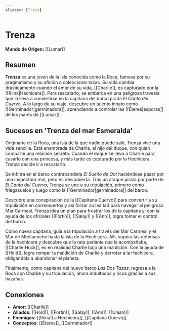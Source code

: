 ```yaml
---
aliases: [Tress]
---
```


# Trenza

**Mundo de Origen:** [[Lumar]]

## Resumen
**Trenza** es una joven de la isla conocida como la Roca, famosa por su pragmatismo y su afición a coleccionar tazas. Su vida cambia drásticamente cuando el amor de su vida, [[Charlie]], es capturado por la [[Riina|Hechicera]]. Para rescatarlo, se embarca en una peligrosa travesía que la lleva a convertirse en la capitana del barco pirata *El Canto del Cuervo*. A lo largo de su viaje, descubre un talento innato como [[Germinador|germinadora]], aprendiendo a controlar las [[Éteres|esporas]] de los mares de [[Lumar]].

## Sucesos en 'Trenza del mar Esmeralda'
Originaria de la Roca, una isla de la que nadie puede salir, Trenza vive una vida sencilla. Está enamorada de Charlie, el hijo del duque, con quien comparte una relación secreta. Cuando el duque se lleva a Charlie para casarlo con una princesa, y más tarde es capturado por la Hechicera, Trenza decide ir a rescatarlo.

Se infiltra en el barco contrabandista *El Sueño de Oot* haciéndose pasar por una inspectora real, pero es descubierta. Tras un ataque pirata por parte de *El Canto del Cuervo*, Trenza se une a su tripulación, primero como friegasuelos y luego como la [[Germinador|germinadora]] del barco.

Descubre una conspiración de la [[Capitana Cuervo]] para convertir a su tripulación en corremuertos y así forzar su lealtad para navegar al peligroso Mar Carmesí. Trenza idea un plan para frustrar los de la capitana y, con la ayuda de los oficiales [[Fortín]], [[Salay]] y [[Ann]], logra tomar el control del barco.

Como nueva capitana, guía a la tripulación a través del Mar Carmesí y el Mar de Medianoche hasta la isla de la Hechicera. Allí, supera las defensas de la hechicera y descubre que la rata parlante que la acompañaba, [[Charlie|Huck]], es en realidad Charlie bajo una maldición. Con la ayuda de [[Hoid]], logra romper la maldición de Charlie y derrotar a la Hechicera, obligándola a abandonar el planeta.

Finalmente, como capitana del nuevo barco *Las Dos Tazas*, regresa a la Roca con Charlie y su tripulación, ahora indultados y ricos gracias a sus hazañas.

## Conexiones
- **Amor:** [[Charlie]]
- **Aliados:** [[Hoid]], [[Fortín]], [[Salay]], [[Ann]], [[Ulaam]]
- **Enemigos:** [[Riina|La Hechicera]], [[Capitana Cuervo]]
- **Conceptos:** [[Éteres]], [[Germinador]]

